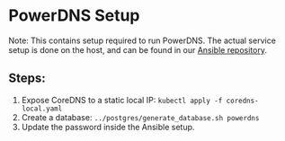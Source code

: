 # PowerDNS Setup

Note: This contains setup required to run PowerDNS. The actual service setup is done on the host, 
and can be found in our [Ansible repository](https://git.akarys.me/starlake-ansible).

## Steps:
1. Expose CoreDNS to a static local IP: `kubectl apply -f coredns-local.yaml`
2. Create a database: `../postgres/generate_database.sh powerdns`
3. Update the password inside the Ansible setup.